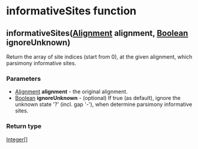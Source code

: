 informativeSites function
=========================
informativeSites([Alignment](../types/Alignment.md) **alignment**, [Boolean](../types/Boolean.md) **ignoreUnknown**)
--------------------------------------------------------------------------------------------------------------------

Return the array of site indices (start from 0), at the given alignment, which parsimony informative sites.

### Parameters

- [Alignment](../types/Alignment.md) **alignment** - the original alignment.
- [Boolean](../types/Boolean.md) **ignoreUnknown** - (optional) If true (as default), ignore the unknown state '?' (incl. gap '-'), when determine parsimony informative sites.

### Return type

[Integer[]](../types/Integer[].md)



